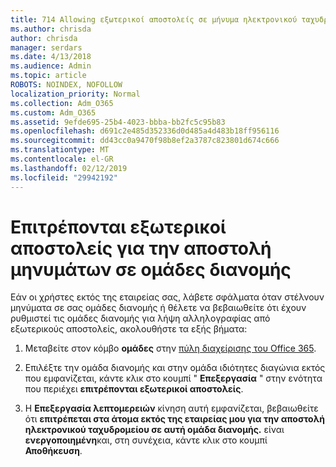 ```yaml
---
title: 714 Allowing εξωτερικοί αποστολείς σε μήνυμα ηλεκτρονικού ταχυδρομείου σε λίστες διανομής
ms.author: chrisda
author: chrisda
manager: serdars
ms.date: 4/13/2018
ms.audience: Admin
ms.topic: article
ROBOTS: NOINDEX, NOFOLLOW
localization_priority: Normal
ms.collection: Adm_O365
ms.custom: Adm_O365
ms.assetid: 9efde695-25b4-4023-bbba-bb2fc5c95b83
ms.openlocfilehash: d691c2e485d352336d0d485a4d483b18ff956116
ms.sourcegitcommit: dd43cc0a9470f98b8ef2a3787c823801d674c666
ms.translationtype: MT
ms.contentlocale: el-GR
ms.lasthandoff: 02/12/2019
ms.locfileid: "29942192"
---
```

# <a name="allow-external-senders-to-send-messages-to-distribution-groups"></a>Επιτρέπονται εξωτερικοί αποστολείς για την αποστολή μηνυμάτων σε ομάδες διανομής

Εάν οι χρήστες εκτός της εταιρείας σας, λάβετε σφάλματα όταν στέλνουν μηνύματα σε σας ομάδες διανομής ή θέλετε να βεβαιωθείτε ότι έχουν ρυθμιστεί τις ομάδες διανομής για λήψη αλληλογραφίας από εξωτερικούς αποστολείς, ακολουθήστε τα εξής βήματα:
  
1. Μεταβείτε στον κόμβο **ομάδες** στην [πύλη διαχείρισης του Office 365](https://portal.office.com/adminportal/home#/groups).
    
2. Επιλέξτε την ομάδα διανομής και στην ομάδα ιδιότητες διαγώνια εκτός που εμφανίζεται, κάντε κλικ στο κουμπί " **Επεξεργασία** " στην ενότητα που περιέχει **επιτρέπονται εξωτερικοί αποστολείς**.
    
3. Η **Επεξεργασία λεπτομερειών** κίνηση αυτή εμφανίζεται, βεβαιωθείτε ότι **επιτρέπεται στα άτομα εκτός της εταιρείας μου για την αποστολή ηλεκτρονικού ταχυδρομείου σε αυτή ομάδα διανομής.** είναι **ενεργοποιημένη**και, στη συνέχεια, κάντε κλικ στο κουμπί **Αποθήκευση**.
    

